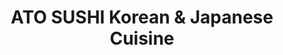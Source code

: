 ---
layout: place
title: "ATO SUSHI Korean & Japanese Cuisine"
permalink: /michigan/grand-rapids/ato-sushi-korean-japanese-cuisine.html
stateAbbr: MI
stateName: Michigan
cityName: Grand Rapids
seo:
  name: "ATO SUSHI Korean & Japanese Cuisine"
  type: Restaurant
  links: https://www.atosushigr.com/
description: "Compact cafe mixing classic Korean & Japanese fare including BBQ, noodles, sushi & bento boxes. Looking for sushi in Grand Rapids, Michigan? Check out ATO SU..."
place_id: ChIJ___veMWtGYgR2hdjnPXd58g
photos:
  - name: >-
      places/ChIJ___veMWtGYgR2hdjnPXd58g/photos/AeeoHcIktliNE7yI_a2HMfTIS6T2iMlmLL2OPptENLIAb5Lxdbzj1oAaPSgcMNn-a5lo1oHBPzCxskaYzfCZvpbqHQDBzGpQMs9Deln-oeoutfYfUaZ-cxJFxKvfeebsCLVqnSm9GdgYBN74BXef-njmP03N-qbA2mIElBAmuD_-vsevrYNxjpJoPu9No4ZjQOc9UPQQLRDEtwR0uvKNM7zWqC2P59wdtfUlaCD-ZFyWNjzABB-nwSPHnwrS3YpTu5rBDNtOAeJtu8GJiir7JrVdLUn_jGIEtOsNDGpT-iWgqbDAQQ
    widthPx: 4032
    heightPx: 3024
    authorAttributions:
      - displayName: ATO SUSHI Korean & Japanese Cuisine
        uri: https://maps.google.com/maps/contrib/103559270531221588449
        photoUri: >-
          https://lh3.googleusercontent.com/a-/ALV-UjUUZghf-LZI1VX7P2S-sLCFP74SjcgnckEV5oqSybPAgQqwyncf=s100-p-k-no-mo
    flagContentUri: >-
      https://www.google.com/local/imagery/report/?cb_client=maps_api_places.places_api&image_key=!1e10!2sAF1QipOr4DF0X8pTxUtxR3gPWR8YFyYMeSyU1WUHoGYW&hl=en-US
    googleMapsUri: >-
      https://www.google.com/maps/place//data=!3m4!1e2!3m2!1sAF1QipOr4DF0X8pTxUtxR3gPWR8YFyYMeSyU1WUHoGYW!2e10!4m2!3m1!1s0x8819adc578efffff:0xc8e7ddf59c6317da
  - name: >-
      places/ChIJ___veMWtGYgR2hdjnPXd58g/photos/AeeoHcJNzYt5SqXNTgWrJ2CKII3mMTkc0BnQEt82k9xUNDfxG2MDeBr7i2_PCAgdX5V5gug_HdCoWaOv42vi2H1DLlBwisQ2B6QvwQkZXgbY4JRNkZxKy4r1KlWKgPmyDd7I_npdOJloA94I_CYjwUSWuriM0evTOYSFIRkaL2ALkWEyhoipJUg1c2Fnc37aw2RVh5sgltVp15rCCHAkAL1aAjuIj7tmU8j4-oDVHTJ42eg8NfokbRy7f82raSCztigvHYkua6x6yBMSbLnYGmNqVMnxlxFiNCu7dMvCwOh0_JUP6w
    widthPx: 2996
    heightPx: 3220
    authorAttributions:
      - displayName: ATO SUSHI Korean & Japanese Cuisine
        uri: https://maps.google.com/maps/contrib/103559270531221588449
        photoUri: >-
          https://lh3.googleusercontent.com/a-/ALV-UjUUZghf-LZI1VX7P2S-sLCFP74SjcgnckEV5oqSybPAgQqwyncf=s100-p-k-no-mo
    flagContentUri: >-
      https://www.google.com/local/imagery/report/?cb_client=maps_api_places.places_api&image_key=!1e10!2sAF1QipNp0lLWM3V6oeVhl5GVhLzkDcg8DsGqw5HJoUWH&hl=en-US
    googleMapsUri: >-
      https://www.google.com/maps/place//data=!3m4!1e2!3m2!1sAF1QipNp0lLWM3V6oeVhl5GVhLzkDcg8DsGqw5HJoUWH!2e10!4m2!3m1!1s0x8819adc578efffff:0xc8e7ddf59c6317da
  - name: >-
      places/ChIJ___veMWtGYgR2hdjnPXd58g/photos/AeeoHcKp3ou0hLz4dvIvmgY42by9KZ1NYgSWafifBGz7lPHCKOtOYNgnibbUxSev_D6NgmB-QPs4l5LoG8RVpBTlFWlXmIa0hXwU4f5-Pgk95Lo3qeLRfiFryLu8Pz9bU_4ikN-Q0NyQyO9XR5WrxK1Q1lHlEYr3he9304rX8iLMTcsnTnTxI-26m--DLZ-mALMRBCriJgn_uQjTGJRlvHn_mezvXU2BlyA-Ik2LirWHe3AmkF53_3gr80KuHEvn4Rg9y0oIoJThDT2z9kHPdq2gSmnC7f9ZFBBhLN4rB2ufHqM6v78irT3rKAOwhF4Vae4BpgLqGQkqnBFCAkdIcgdkknYAGUQSfVb0StdQsps_M24YCK7DUxPYeZzxhQ9TzssxcLgJI-sxmkgOBdYaCVF5NR0_a97U8t3DJH4SsVEQXA6viA
    widthPx: 4800
    heightPx: 3600
    authorAttributions:
      - displayName: Sunyoung Kim
        uri: https://maps.google.com/maps/contrib/116397547703908119239
        photoUri: >-
          https://lh3.googleusercontent.com/a-/ALV-UjWfaLsFOOcI4Sw3iz7vKBAEoDYk9xyuPawsno7hYXjLXKWQntI=s100-p-k-no-mo
    flagContentUri: >-
      https://www.google.com/local/imagery/report/?cb_client=maps_api_places.places_api&image_key=!1e10!2sCIHM0ogKEICAgIDf-reJJg&hl=en-US
    googleMapsUri: >-
      https://www.google.com/maps/place//data=!3m4!1e2!3m2!1sCIHM0ogKEICAgIDf-reJJg!2e10!4m2!3m1!1s0x8819adc578efffff:0xc8e7ddf59c6317da
  - name: >-
      places/ChIJ___veMWtGYgR2hdjnPXd58g/photos/AeeoHcIAmU6COYjKIs-3Zc5F1IEQNWDVoVmYYSDl5856RKIYQ8ul9DZ6MGm3j_CD-qEhe6aCiZYR9vYvRim1quq4lQDYeWOl5_Dm4HtfVVkpFt1xr3zrCbls7e5ZGXmU-fG2KX_5tfZnakODZKobjpl7CL0m932djWhV-gEPKJNLTVS_RI2QcpuiJ2YIdMSe485ZNczs05uHY5mE4ZrR7GgrSlBzZRyA_n-6DS_kTRVLfqDJ0-Afyu3nAIrrmdyUZ_R5LCq58NJOGFhiaG0MLBOQaKmr8bmDpkSVxEXIgCQQOf2byw
    widthPx: 4032
    heightPx: 3024
    authorAttributions:
      - displayName: ATO SUSHI Korean & Japanese Cuisine
        uri: https://maps.google.com/maps/contrib/103559270531221588449
        photoUri: >-
          https://lh3.googleusercontent.com/a-/ALV-UjUUZghf-LZI1VX7P2S-sLCFP74SjcgnckEV5oqSybPAgQqwyncf=s100-p-k-no-mo
    flagContentUri: >-
      https://www.google.com/local/imagery/report/?cb_client=maps_api_places.places_api&image_key=!1e10!2sAF1QipN9VReNpMpxdVfrBP40Er_FY5AgSdt4EBbrijBF&hl=en-US
    googleMapsUri: >-
      https://www.google.com/maps/place//data=!3m4!1e2!3m2!1sAF1QipN9VReNpMpxdVfrBP40Er_FY5AgSdt4EBbrijBF!2e10!4m2!3m1!1s0x8819adc578efffff:0xc8e7ddf59c6317da
  - name: >-
      places/ChIJ___veMWtGYgR2hdjnPXd58g/photos/AeeoHcJgVqD-mD_XwYErFz3i50JZJiORQorlJonahmtBBZ6hdDa3WMvO59v0ogsI_1J1d8SV6dNoiBh35PipbItv_C-4bAeY4bv6_7OKXZKuGZMBoOHaokYCQjWLcbJ9yKxigZ95W5kTKHZFrQrdw6Cs_Sk-U6C06neSMztrrNHGoeoXES2BnGVVP_K6JjCf4qAV6kRBCIXpPB51mqT4ftimLGvxdI0Ht-q-xkDLOLgf5L6QcpZjoKJrmXBr38j0v9MAHq2Jx096U3d7VQZ4_ZTS08mau_8CEBvnF803xApgXNC5ryqEnxoFJjE0k0MwklRjTXYkzakcaz-AEExLYx8ScZ3FTZd-zCTU1jaLHsZeWHxcX8wF26HtW9JStDTLG91YGDlg6ZSkEZ4sM9_Mzi7yFW_6ktKNtJSmP64uKEJPTZNz58Rv2ovAlAxNkeypiQ
    widthPx: 4032
    heightPx: 3024
    authorAttributions:
      - displayName: 'Pigeon #1'
        uri: https://maps.google.com/maps/contrib/109342954368287422076
        photoUri: >-
          https://lh3.googleusercontent.com/a-/ALV-UjVsMITucBvrye6vpdJ56FZj4Gp2duoYiavCEHZcofVVF6hx825x=s100-p-k-no-mo
    flagContentUri: >-
      https://www.google.com/local/imagery/report/?cb_client=maps_api_places.places_api&image_key=!1e10!2sCIABIhAGbyfQEADNl2fnPIoAC3-U&hl=en-US
    googleMapsUri: >-
      https://www.google.com/maps/place//data=!3m4!1e2!3m2!1sCIABIhAGbyfQEADNl2fnPIoAC3-U!2e10!4m2!3m1!1s0x8819adc578efffff:0xc8e7ddf59c6317da
  - name: >-
      places/ChIJ___veMWtGYgR2hdjnPXd58g/photos/AeeoHcIAIqDydQ_aVMd6DDe9hOwuHFTFAO3dAVZWU4yQfQK66pTrQp-OABGm4BKm_77PiiQ3Ocg7lh2GJN1FZcLD5ptmc1i61BiEV6_xFO_2j0cZeU-sMdQwCxVdH3qYGHIzWabighefVxWKEs4cw1eAk__dIufMwwkA-J3HSDwHU9JXZrRSNCNIrVJQqcG-E4zRkxyDy8H9TEm8TRBUBPhE7-TI3L2gFc3UPAUvNyJDaWdkYNLw6AU3kmc-IaCdy8AloSr-cA1r0WxSxWxnNNJl-v64HYt1VSYWMap777whcMbwMg
    widthPx: 3024
    heightPx: 4032
    authorAttributions:
      - displayName: ATO SUSHI Korean & Japanese Cuisine
        uri: https://maps.google.com/maps/contrib/103559270531221588449
        photoUri: >-
          https://lh3.googleusercontent.com/a-/ALV-UjUUZghf-LZI1VX7P2S-sLCFP74SjcgnckEV5oqSybPAgQqwyncf=s100-p-k-no-mo
    flagContentUri: >-
      https://www.google.com/local/imagery/report/?cb_client=maps_api_places.places_api&image_key=!1e10!2sAF1QipN2OjK4U1ChtEVvgdmSOg8nb_F7EFk6urfLMwt2&hl=en-US
    googleMapsUri: >-
      https://www.google.com/maps/place//data=!3m4!1e2!3m2!1sAF1QipN2OjK4U1ChtEVvgdmSOg8nb_F7EFk6urfLMwt2!2e10!4m2!3m1!1s0x8819adc578efffff:0xc8e7ddf59c6317da
  - name: >-
      places/ChIJ___veMWtGYgR2hdjnPXd58g/photos/AeeoHcL5M7cAQpHGdk0t9Evwgi2z2QXBObm9_kcIrPMPOK5VozwdXYkGM0b1PFPIcCaS8mMeXCxcJuTw-wA3KYy2yNDkEKXgQ5f4EmxjiLrWU-cKCWgVs8xyeqrCliCspYYDsOrbHW8aOeT8C5HQUUJxYavIq3mwMUYu8MBLJN2Bg0oNVhWINZ5NlXcE3VXbGqYnsEAiwQmzuhIi5-JUgOj4VT3TcCsRSfSI52q_vWNCKswo_hSCHPUTLujK8DA5xlujhY5U9Kgppj9u59YELuJlygxJI4CFEFRTiyeg4EcNa-67QsigQDCDiOJcaI5fnUOIWuTlZ2ZskGm8cMMvgoMjbEA-EVl2Lhf_LkOGLR6seamI10SDh2CYICcK4029IQYFfhfXSTdCmiEWMaK8T4-a5-l6ekHPLJk3W6c7K6BWn28IAQ
    widthPx: 4000
    heightPx: 3000
    authorAttributions:
      - displayName: Ruchi Pareek
        uri: https://maps.google.com/maps/contrib/117675853995450266367
        photoUri: >-
          https://lh3.googleusercontent.com/a/ACg8ocIgsz_5LzomDwNT1C3tDR7YWEtj1cmp-0OBc8ZhDM67fC2g2A=s100-p-k-no-mo
    flagContentUri: >-
      https://www.google.com/local/imagery/report/?cb_client=maps_api_places.places_api&image_key=!1e10!2sCIHM0ogKEICAgIDbnt-FHg&hl=en-US
    googleMapsUri: >-
      https://www.google.com/maps/place//data=!3m4!1e2!3m2!1sCIHM0ogKEICAgIDbnt-FHg!2e10!4m2!3m1!1s0x8819adc578efffff:0xc8e7ddf59c6317da
  - name: >-
      places/ChIJ___veMWtGYgR2hdjnPXd58g/photos/AeeoHcK6K6MNGXBh9jMX-1QwlS-3GDJHfugsR8VHt8LrKZpT_Vi6CA6XwEodnCzm-GKlkmNwnNvyMQUZApdXqGlKsZ6Xih7zTbuG5IkLX85TRaFkF1DHwotAV1o_X4d1Iy-Srou1HHp9nis5l06FOkGcIvFGxSPVB4jWRTGS_HC-rAYnBRA6CE5IioE1OjGimTsZ2pLf9V1jcrHxzY0kZM0Zp3memyd0tQPBIxin92p7roETW60lBWG56PZAKkTW7wf86MVaozTfP4zBLX6IIOU-nYS0gjYqqep1vlGrlRpnXpPCeQbdTpe930J4owa4X3mKiNn8c7K4wWsm-pFw_1u0W0HGeYzem0FVh__tyXbgoMG1zJWNYAqs2tCASES6AxdWc6AufxDqJ--6azLgo2ZVhw09UF8DW8FAk8g2d4xVt9-bknln
    widthPx: 4032
    heightPx: 3024
    authorAttributions:
      - displayName: Alesia Gitter (Nintendobratkat)
        uri: https://maps.google.com/maps/contrib/104060410139085791788
        photoUri: >-
          https://lh3.googleusercontent.com/a-/ALV-UjVOTkSd0Qmoh9bxuebp3mF4EWMfTkzn4guF3wtc2ew-F0vx8MB11g=s100-p-k-no-mo
    flagContentUri: >-
      https://www.google.com/local/imagery/report/?cb_client=maps_api_places.places_api&image_key=!1e10!2sCIHM0ogKEICAgID3pd7AnAE&hl=en-US
    googleMapsUri: >-
      https://www.google.com/maps/place//data=!3m4!1e2!3m2!1sCIHM0ogKEICAgID3pd7AnAE!2e10!4m2!3m1!1s0x8819adc578efffff:0xc8e7ddf59c6317da
  - name: >-
      places/ChIJ___veMWtGYgR2hdjnPXd58g/photos/AeeoHcLhIj5lW4u5EGKakqLmKkp_zNGv1y_hIV6XE8f_Gofo99n7UiWIYr6wyhzo0GOx6lsZD8Xx_il8xqs2TA8EdjgcS8hEESi8PSG9TzIzrP4_1OLHux4ugz1x1dwck4W_zFDapdjtjjcbR43hwPh8RyoI5j19P7YQAruW-dh-dq9f1JDalMaf9Nzj_YXjp9M07drEvEsRBGm3suuJUXLhnyUdQX8IQfTfp39hGPO8SKfkdBDUzuC_Wjwoo_327OLITJCvwjFwmjbEQjyOr1zqGYrbJP_5vKIChSncPEsWlSCssg
    widthPx: 3477
    heightPx: 2693
    authorAttributions:
      - displayName: ATO SUSHI Korean & Japanese Cuisine
        uri: https://maps.google.com/maps/contrib/103559270531221588449
        photoUri: >-
          https://lh3.googleusercontent.com/a-/ALV-UjUUZghf-LZI1VX7P2S-sLCFP74SjcgnckEV5oqSybPAgQqwyncf=s100-p-k-no-mo
    flagContentUri: >-
      https://www.google.com/local/imagery/report/?cb_client=maps_api_places.places_api&image_key=!1e10!2sAF1QipMerVjCR9yu_wT09CT3AZyhE1tlR8Ac6Znj8JKV&hl=en-US
    googleMapsUri: >-
      https://www.google.com/maps/place//data=!3m4!1e2!3m2!1sAF1QipMerVjCR9yu_wT09CT3AZyhE1tlR8Ac6Znj8JKV!2e10!4m2!3m1!1s0x8819adc578efffff:0xc8e7ddf59c6317da
  - name: >-
      places/ChIJ___veMWtGYgR2hdjnPXd58g/photos/AeeoHcKgSJWdG3ITrlK1vV9f8fwMtLR4BKlHMTAYvwvtMfIROfWlG_9B921df_a3_g3ehQlLSph-XHxC_T1GTDiMnLjWx4gMwcqJBlWBsaynBH8sCNakLCnfmwUKHUaIkdDCFETAGAYDjieqzLZzIjSadG9rC-c2ggQJqsJCB_8i8bFgew-3heNI8hG76nBVMAxVmmPoYeAl-beUvNWBScbfPhv1NhORG0Kyk9RDWh4SIoVNvMwKakYULpmquM4ouiW1G5xwa5vJhXOJGcgo_LEo0i6L2wpHfRBB6YApxUWkKWzohW1_kxhPjqnDoN55XEPSzIsKD6a8r5OpSq7oI0jtwdzYMAidb3rvAZFoKTL5lWT9feudc41Cca3XLddnEJS7stk6jZTvTzGjuYZHQS2Wr4BjISg1253Xm34otrKuzSLw0fdn
    widthPx: 4800
    heightPx: 3200
    authorAttributions:
      - displayName: Sunyoung Kim
        uri: https://maps.google.com/maps/contrib/116397547703908119239
        photoUri: >-
          https://lh3.googleusercontent.com/a-/ALV-UjWfaLsFOOcI4Sw3iz7vKBAEoDYk9xyuPawsno7hYXjLXKWQntI=s100-p-k-no-mo
    flagContentUri: >-
      https://www.google.com/local/imagery/report/?cb_client=maps_api_places.places_api&image_key=!1e10!2sCIHM0ogKEICAgICrvOeBvgE&hl=en-US
    googleMapsUri: >-
      https://www.google.com/maps/place//data=!3m4!1e2!3m2!1sCIHM0ogKEICAgICrvOeBvgE!2e10!4m2!3m1!1s0x8819adc578efffff:0xc8e7ddf59c6317da
address: 180 Monroe Ave NW, Grand Rapids, MI 49503, USA
street: 180 Monroe Ave NW
city: Grand Rapids
state: MI
zip: '49503'
country: USA
neighborhood: Downtown
latitude: '42.966723'
longitude: '-85.671991'
accessibility_options:
  wheelchairAccessibleParking: true
  wheelchairAccessibleEntrance: true
  wheelchairAccessibleRestroom: true
  wheelchairAccessibleSeating: true
business_status: OPERATIONAL
name: ATO SUSHI Korean & Japanese Cuisine
google_maps_links:
  directionsUri: >-
    https://www.google.com/maps/dir//''/data=!4m7!4m6!1m1!4e2!1m2!1m1!1s0x8819adc578efffff:0xc8e7ddf59c6317da!3e0
  placeUri: https://maps.google.com/?cid=14476783574166214618
  writeAReviewUri: >-
    https://www.google.com/maps/place//data=!4m3!3m2!1s0x8819adc578efffff:0xc8e7ddf59c6317da!12e1
  reviewsUri: >-
    https://www.google.com/maps/place//data=!4m4!3m3!1s0x8819adc578efffff:0xc8e7ddf59c6317da!9m1!1b1
  photosUri: >-
    https://www.google.com/maps/place//data=!4m3!3m2!1s0x8819adc578efffff:0xc8e7ddf59c6317da!10e5
primary_type: Sushi Restaurant
opening_hours:
  regular: null
  current: null
secondary_opening_hours:
  regular:
    weekdayDescriptions: null
    type: null
  current:
    weekdayDescriptions: null
    type: null
phone: (616) 591-3949
price_level: PRICE_LEVEL_MODERATE
price_range: $20 &ndash; $30
rating: '4.7'
rating_count: 968
website: https://www.atosushigr.com/
reviews:
  - name: >-
      places/ChIJ___veMWtGYgR2hdjnPXd58g/reviews/ChZDSUhNMG9nS0VJQ0FnSUNQNUx2RUt3EAE
    relativePublishTimeDescription: 4 months ago
    rating: 5
    text:
      text: >-
        ⭐⭐⭐⭐⭐


        I recently dined at ATO Sushi and Japanese Cuisine, and I can’t say
        enough good things about my experience! From the moment I walked in, I
        was greeted with warm and friendly service that made me feel right at
        home. The staff was attentive without being intrusive, ensuring that all
        my needs were met throughout the meal.


        The food was absolutely outstanding! Each dish was beautifully presented
        and bursting with flavor. The sushi was incredibly fresh, and the
        variety of options on the menu made it hard to choose! I also tried some
        of their traditional Japanese dishes, and they did not disappoint.


        The atmosphere was the perfect blend of cozy and elegant, making it an
        ideal spot for both casual dining and special occasions. The ambiance
        really enhances the overall dining experience.


        I highly recommend ATO Sushi and Japanese Cuisine to anyone looking for
        a fantastic meal in a welcoming environment. I can’t wait to return for
        another delicious feast!
      languageCode: en
    originalText:
      text: >-
        ⭐⭐⭐⭐⭐


        I recently dined at ATO Sushi and Japanese Cuisine, and I can’t say
        enough good things about my experience! From the moment I walked in, I
        was greeted with warm and friendly service that made me feel right at
        home. The staff was attentive without being intrusive, ensuring that all
        my needs were met throughout the meal.


        The food was absolutely outstanding! Each dish was beautifully presented
        and bursting with flavor. The sushi was incredibly fresh, and the
        variety of options on the menu made it hard to choose! I also tried some
        of their traditional Japanese dishes, and they did not disappoint.


        The atmosphere was the perfect blend of cozy and elegant, making it an
        ideal spot for both casual dining and special occasions. The ambiance
        really enhances the overall dining experience.


        I highly recommend ATO Sushi and Japanese Cuisine to anyone looking for
        a fantastic meal in a welcoming environment. I can’t wait to return for
        another delicious feast!
      languageCode: en
    authorAttribution:
      displayName: Kurt Freund
      uri: https://www.google.com/maps/contrib/114654913052289784112/reviews
      photoUri: >-
        https://lh3.googleusercontent.com/a-/ALV-UjWd4Y1N0Ui4jRzaUpxIeotQ7pnhUfadp0o3pitbObhqfz2TJM2J=s128-c0x00000000-cc-rp-mo-ba3
    publishTime: '2024-11-21T18:25:00.044385Z'
    flagContentUri: >-
      https://www.google.com/local/review/rap/report?postId=ChZDSUhNMG9nS0VJQ0FnSUNQNUx2RUt3EAE&d=17924085&t=1
    googleMapsUri: >-
      https://www.google.com/maps/reviews/data=!4m6!14m5!1m4!2m3!1sChZDSUhNMG9nS0VJQ0FnSUNQNUx2RUt3EAE!2m1!1s0x8819adc578efffff:0xc8e7ddf59c6317da
  - name: >-
      places/ChIJ___veMWtGYgR2hdjnPXd58g/reviews/ChdDSUhNMG9nS0VJQ0FnSUNYejh6N2x3RRAB
    relativePublishTimeDescription: 5 months ago
    rating: 5
    text:
      text: >-
        Okay, I haven’t had their Sushi yet, so perhaps I should wait on this
        review, but i’ll edit it when I go back. I told our server I wanted a
        lunch special of several rolls unless she could convince me to get the
        October special, which was a Bibimbap dish in a hot bowl. She succeeded
        😁. Didn’t regret it one bit, though I can never quite shake my menu
        FOMO, hence the picture of my friend’s plate 😂. Anyway, along with the
        delicious bowl, soup, and fried dumplings was a great atmosphere with a
        fun and pleasant server experience. Thanks guys!
      languageCode: en
    originalText:
      text: >-
        Okay, I haven’t had their Sushi yet, so perhaps I should wait on this
        review, but i’ll edit it when I go back. I told our server I wanted a
        lunch special of several rolls unless she could convince me to get the
        October special, which was a Bibimbap dish in a hot bowl. She succeeded
        😁. Didn’t regret it one bit, though I can never quite shake my menu
        FOMO, hence the picture of my friend’s plate 😂. Anyway, along with the
        delicious bowl, soup, and fried dumplings was a great atmosphere with a
        fun and pleasant server experience. Thanks guys!
      languageCode: en
    authorAttribution:
      displayName: Luke Salik
      uri: https://www.google.com/maps/contrib/116216479877945253676/reviews
      photoUri: >-
        https://lh3.googleusercontent.com/a-/ALV-UjXRIqYbGJKxWg1CxBu6JLT9HRtG2KtRpRE5dhaAii4p43vpT7q9=s128-c0x00000000-cc-rp-mo-ba4
    publishTime: '2024-10-22T00:43:05.227886Z'
    flagContentUri: >-
      https://www.google.com/local/review/rap/report?postId=ChdDSUhNMG9nS0VJQ0FnSUNYejh6N2x3RRAB&d=17924085&t=1
    googleMapsUri: >-
      https://www.google.com/maps/reviews/data=!4m6!14m5!1m4!2m3!1sChdDSUhNMG9nS0VJQ0FnSUNYejh6N2x3RRAB!2m1!1s0x8819adc578efffff:0xc8e7ddf59c6317da
  - name: >-
      places/ChIJ___veMWtGYgR2hdjnPXd58g/reviews/ChdDSUhNMG9nS0VJQ0FnSUNfcHVtQjJRRRAB
    relativePublishTimeDescription: 2 months ago
    rating: 5
    text:
      text: >-
        Small space but wonderful food and service. The employees are genuinely
        kind. My daughter loves sushi and says the sushi here is the best in
        town! We highly recommend!
      languageCode: en
    originalText:
      text: >-
        Small space but wonderful food and service. The employees are genuinely
        kind. My daughter loves sushi and says the sushi here is the best in
        town! We highly recommend!
      languageCode: en
    authorAttribution:
      displayName: Erika Whitten
      uri: https://www.google.com/maps/contrib/115303160435280465607/reviews
      photoUri: >-
        https://lh3.googleusercontent.com/a-/ALV-UjUhQwZk3QjRwViW5C_FkR1wB_uP8O2gqnv2Ix158zMVy8mp9ug=s128-c0x00000000-cc-rp-mo
    publishTime: '2025-01-15T18:24:28.899306Z'
    flagContentUri: >-
      https://www.google.com/local/review/rap/report?postId=ChdDSUhNMG9nS0VJQ0FnSUNfcHVtQjJRRRAB&d=17924085&t=1
    googleMapsUri: >-
      https://www.google.com/maps/reviews/data=!4m6!14m5!1m4!2m3!1sChdDSUhNMG9nS0VJQ0FnSUNfcHVtQjJRRRAB!2m1!1s0x8819adc578efffff:0xc8e7ddf59c6317da
  - name: >-
      places/ChIJ___veMWtGYgR2hdjnPXd58g/reviews/ChdDSUhNMG9nS0VJQ0FnSURueDV1aHNnRRAB
    relativePublishTimeDescription: 6 months ago
    rating: 5
    text:
      text: >-
        ATO was absolutely fantastic! I love sushi and this was some of the best
        I’ve had. Whenever I go to a new sushi restaurant my test is to get a
        basic tuna and salmon roll to see how their sushi is. Additionally, I
        got the ATO Gift because it’s always fun to try the restaurant’s special
        roll. The tuna and salmon rolls, which super basic, were really good!
        The ATO Gift was incredible. All the rolls just tasted really high
        quality and were delicious. The service was great and the overall vibe
        was solid. We sat outdoors so I didn’t actually see the inside of the
        restaurant but I liked the little outdoor patio. Super cool place and
        great vibe overall! Definitely a must if you’re feeling sushi while in
        Grand Rapids!
      languageCode: en
    originalText:
      text: >-
        ATO was absolutely fantastic! I love sushi and this was some of the best
        I’ve had. Whenever I go to a new sushi restaurant my test is to get a
        basic tuna and salmon roll to see how their sushi is. Additionally, I
        got the ATO Gift because it’s always fun to try the restaurant’s special
        roll. The tuna and salmon rolls, which super basic, were really good!
        The ATO Gift was incredible. All the rolls just tasted really high
        quality and were delicious. The service was great and the overall vibe
        was solid. We sat outdoors so I didn’t actually see the inside of the
        restaurant but I liked the little outdoor patio. Super cool place and
        great vibe overall! Definitely a must if you’re feeling sushi while in
        Grand Rapids!
      languageCode: en
    authorAttribution:
      displayName: Zach Hose
      uri: https://www.google.com/maps/contrib/118198699187879493031/reviews
      photoUri: >-
        https://lh3.googleusercontent.com/a-/ALV-UjWh-5w4uqGNwUXX7phT2h2CcQdyZKX8pOuaHGO-0ONGF3SJSsTS=s128-c0x00000000-cc-rp-mo-ba4
    publishTime: '2024-10-10T21:50:25.288774Z'
    flagContentUri: >-
      https://www.google.com/local/review/rap/report?postId=ChdDSUhNMG9nS0VJQ0FnSURueDV1aHNnRRAB&d=17924085&t=1
    googleMapsUri: >-
      https://www.google.com/maps/reviews/data=!4m6!14m5!1m4!2m3!1sChdDSUhNMG9nS0VJQ0FnSURueDV1aHNnRRAB!2m1!1s0x8819adc578efffff:0xc8e7ddf59c6317da
  - name: >-
      places/ChIJ___veMWtGYgR2hdjnPXd58g/reviews/ChdDSUhNMG9nS0VJQ0FnSURfa3VTQTdnRRAB
    relativePublishTimeDescription: 2 months ago
    rating: 5
    text:
      text: >-
        This place is amazing. First time here and will definitely come back.
        Best chicken fried rice I’ve ever had and the sushi is delicious.
      languageCode: en
    originalText:
      text: >-
        This place is amazing. First time here and will definitely come back.
        Best chicken fried rice I’ve ever had and the sushi is delicious.
      languageCode: en
    authorAttribution:
      displayName: Geoff Fornari
      uri: https://www.google.com/maps/contrib/112961695458325198433/reviews
      photoUri: >-
        https://lh3.googleusercontent.com/a/ACg8ocLfI6zKkb4wXoei7qYSJ5WAfIv1OAliubU3SunvI-LeW4MXaA=s128-c0x00000000-cc-rp-mo
    publishTime: '2025-01-23T00:12:14.984313Z'
    flagContentUri: >-
      https://www.google.com/local/review/rap/report?postId=ChdDSUhNMG9nS0VJQ0FnSURfa3VTQTdnRRAB&d=17924085&t=1
    googleMapsUri: >-
      https://www.google.com/maps/reviews/data=!4m6!14m5!1m4!2m3!1sChdDSUhNMG9nS0VJQ0FnSURfa3VTQTdnRRAB!2m1!1s0x8819adc578efffff:0xc8e7ddf59c6317da
parking_options:
  paidParkingLot: true
  paidStreetParking: true
  valetParking: false
  paidGarageParking: true
payment_options:
  acceptsCreditCards: true
  acceptsDebitCards: true
  acceptsCashOnly: false
  acceptsNfc: true
allow_dogs: null
curbside_pickup: null
delivery: true
dine_in: true
good_for_children: true
good_for_groups: null
good_for_sports: false
live_music: false
menu_for_children: false
outdoor_seating: true
reservable: true
restroom: true
serves_beer: false
serves_breakfast: false
serves_brunch: false
serves_cocktails: false
serves_coffee: null
serves_dinner: true
serves_dessert: true
serves_lunch: true
serves_vegetarian_food: true
serves_wine: false
takeout: true
summary: >-
  Compact cafe mixing classic Korean & Japanese fare including BBQ, noodles,
  sushi & bento boxes.

---